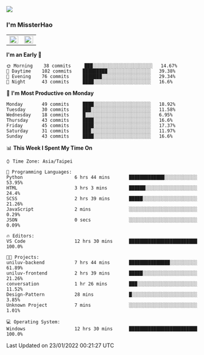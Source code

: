 ![](https://komarev.com/ghpvc/?username=MissterHao&color=ff69b4)

### I'm MissterHao


<!-- Readme stats -->
<!-- https://github.com/anuraghazra/github-readme-stats -->
<table>
<tr>
    <td valign="top" width="50%">
    <img src="https://github-readme-stats.vercel.app/api?username=MissterHao&hide_border=true&show_icons=true&locale=en" align="left" style="width: 100%" />
    </td>
    <td valign="top" width="50%">
    <img src="https://github-readme-stats.vercel.app/api/top-langs?username=MissterHao&hide_border=true&show_icons=true&locale=en&layout=compact" align="left" style="width: 100%" />
    </td>
</tr>
</table>  


<!--START_SECTION:waka-->
**I'm an Early 🐤** 

```text
🌞 Morning    38 commits     ███░░░░░░░░░░░░░░░░░░░░░░   14.67% 
🌆 Daytime    102 commits    █████████░░░░░░░░░░░░░░░░   39.38% 
🌃 Evening    76 commits     ███████░░░░░░░░░░░░░░░░░░   29.34% 
🌙 Night      43 commits     ████░░░░░░░░░░░░░░░░░░░░░   16.6%

```
📅 **I'm Most Productive on Monday** 

```text
Monday       49 commits     ████░░░░░░░░░░░░░░░░░░░░░   18.92% 
Tuesday      30 commits     ███░░░░░░░░░░░░░░░░░░░░░░   11.58% 
Wednesday    18 commits     █░░░░░░░░░░░░░░░░░░░░░░░░   6.95% 
Thursday     43 commits     ████░░░░░░░░░░░░░░░░░░░░░   16.6% 
Friday       45 commits     ████░░░░░░░░░░░░░░░░░░░░░   17.37% 
Saturday     31 commits     ███░░░░░░░░░░░░░░░░░░░░░░   11.97% 
Sunday       43 commits     ████░░░░░░░░░░░░░░░░░░░░░   16.6%

```


📊 **This Week I Spent My Time On** 

```text
⌚︎ Time Zone: Asia/Taipei

💬 Programming Languages: 
Python                   6 hrs 44 mins       █████████████░░░░░░░░░░░░   53.95% 
HTML                     3 hrs 3 mins        ██████░░░░░░░░░░░░░░░░░░░   24.4% 
SCSS                     2 hrs 39 mins       █████░░░░░░░░░░░░░░░░░░░░   21.26% 
JavaScript               2 mins              ░░░░░░░░░░░░░░░░░░░░░░░░░   0.29% 
JSON                     0 secs              ░░░░░░░░░░░░░░░░░░░░░░░░░   0.09%

🔥 Editors: 
VS Code                  12 hrs 30 mins      █████████████████████████   100.0%

🐱‍💻 Projects: 
uniluv-backend           7 hrs 44 mins       ███████████████░░░░░░░░░░   61.89% 
uniluv-frontend          2 hrs 39 mins       █████░░░░░░░░░░░░░░░░░░░░   21.26% 
conversation             1 hr 26 mins        ███░░░░░░░░░░░░░░░░░░░░░░   11.52% 
Design-Pattern           28 mins             █░░░░░░░░░░░░░░░░░░░░░░░░   3.85% 
Unknown Project          7 mins              ░░░░░░░░░░░░░░░░░░░░░░░░░   1.01%

💻 Operating System: 
Windows                  12 hrs 30 mins      █████████████████████████   100.0%

```


 Last Updated on 23/01/2022 00:21:27 UTC
<!--END_SECTION:waka-->

<!--
**MissterHao/MissterHao** is a ✨ _special_ ✨ repository because its `README.md` (this file) appears on your GitHub profile.

Here are some ideas to get you started:

- 🔭 I’m currently working on ...
- 🌱 I’m currently learning ...
- 👯 I’m looking to collaborate on ...
- 🤔 I’m looking for help with ...
- 💬 Ask me about ...
- 📫 How to reach me: ...
- 😄 Pronouns: ...
- ⚡ Fun fact: ...
-->
